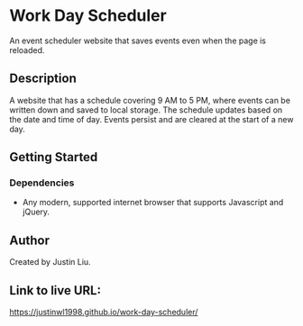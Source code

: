 # Work Day Scheduler

An event scheduler website that saves events even when the page is reloaded.

## Description

A website that has a schedule covering 9 AM to 5 PM, where events can be written down and saved to local storage. The schedule updates based on the date and time of day. Events persist and are cleared at the start of a new day.

## Getting Started

### Dependencies

* Any modern, supported internet browser that supports Javascript and jQuery.

## Author

Created by Justin Liu.

## Link to live URL:
https://justinwl1998.github.io/work-day-scheduler/
